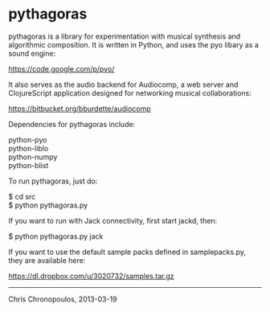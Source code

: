 pythagoras
==========

pythagoras is a library for experimentation with musical synthesis and algorithmic composition. It is written in Python, and uses the pyo libary as a sound engine:

https://code.google.com/p/pyo/

It also serves as the audio backend for Audiocomp, a web server and ClojureScript application designed for networking musical collaborations:

https://bitbucket.org/bburdette/audiocomp

Dependencies for pythagoras include:

python-pyo  
python-liblo  
python-numpy  
python-blist  

To run pythagoras, just do:

$ cd src  
$ python pythagoras.py

If you want to run with Jack connectivity, first start jackd, then:

$ python pythagoras.py jack

If you want to use the default sample packs defined in samplepacks.py, they are available here:

https://dl.dropbox.com/u/3020732/samples.tar.gz

____
Chris Chronopoulos, 2013-03-19
